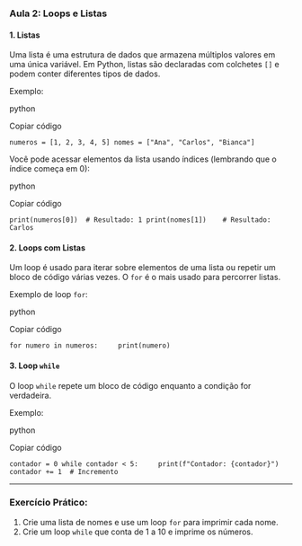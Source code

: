 ### Aula 2: Loops e Listas

#### 1. **Listas**

Uma lista é uma estrutura de dados que armazena múltiplos valores em uma única variável. Em Python, listas são declaradas com colchetes `[]` e podem conter diferentes tipos de dados.

Exemplo:

python

Copiar código

`numeros = [1, 2, 3, 4, 5] nomes = ["Ana", "Carlos", "Bianca"]`

Você pode acessar elementos da lista usando índices (lembrando que o índice começa em 0):

python

Copiar código

`print(numeros[0])  # Resultado: 1 print(nomes[1])    # Resultado: Carlos`

#### 2. **Loops com Listas**

Um loop é usado para iterar sobre elementos de uma lista ou repetir um bloco de código várias vezes. O `for` é o mais usado para percorrer listas.

Exemplo de loop `for`:

python

Copiar código

`for numero in numeros:     print(numero)`

#### 3. **Loop `while`**

O loop `while` repete um bloco de código enquanto a condição for verdadeira.

Exemplo:

python

Copiar código

`contador = 0 while contador < 5:     print(f"Contador: {contador}")     contador += 1  # Incremento`

---

### Exercício Prático:

1. Crie uma lista de nomes e use um loop `for` para imprimir cada nome.
2. Crie um loop `while` que conta de 1 a 10 e imprime os números.